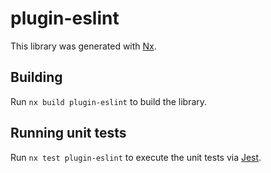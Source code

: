 # plugin-eslint

This library was generated with [Nx](https://nx.dev).

## Building

Run `nx build plugin-eslint` to build the library.

## Running unit tests

Run `nx test plugin-eslint` to execute the unit tests via [Jest](https://jestjs.io).
